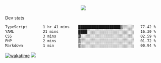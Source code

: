 <h3 align="center">
  <a href="https://github.com/spoopy2023">
      <img src="https://github-profile-trophy.vercel.app/?username=Spoopy2023&no-bg=true&no-frame=true">
  </a>
</h3>

Dev stats
<!--START_SECTION:waka-->

```txt
TypeScript       1 hr 41 mins    ███████████████████▒░░░░░   77.42 %
YAML             21 mins         ████░░░░░░░░░░░░░░░░░░░░░   16.30 %
CSS              3 mins          ▓░░░░░░░░░░░░░░░░░░░░░░░░   02.59 %
PHP              2 mins          ▒░░░░░░░░░░░░░░░░░░░░░░░░   01.72 %
Markdown         1 min           ▒░░░░░░░░░░░░░░░░░░░░░░░░   00.94 %
```

<!--END_SECTION:waka-->
[![wakatime](https://wakatime.com/badge/user/018ece4c-ff65-47b1-86a2-26e4e720c978.svg)](https://wakatime.com/@mac_g)
<img src="https://camo.githubusercontent.com/935c1e1091fb0ce9d975d06263ed4bc014721cd7e52b557f59b07c85da01afe3/68747470733a2f2f6b6f6d617265762e636f6d2f67687076632f3f757365726e616d653d5843726166744d616e3532266c6162656c3d566965777326636f6c6f723d626c7565267374796c653d706c6173746963">
